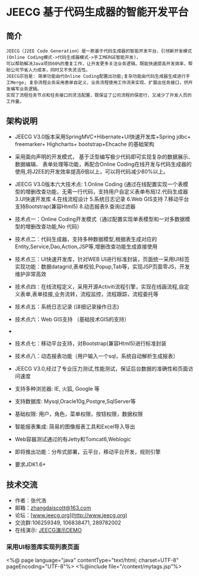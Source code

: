JEECG 基于代码生成器的智能开发平台
===============
简介
-----------------------------------
    JEECG（J2EE Code Generation）是一款基于代码生成器的智能开发平台，引领新开发模式(Online Coding模式->代码生成器模式->手工MERGE智能开发)，
    可以帮助解决Java项目60%的重复工作，让开发更多关注业务逻辑。既能快速提高开发效率，帮助公司节省人力成本，同时又不失灵活性。 
    JEECG宗旨是: 简单功能由代Online Coding配置出功能;复杂功能由代码生成器生成进行手工Merge; 复杂流程业务采用表单自定义，业务流程使用工作流来实现、扩展出任务接口，供开发编写业务逻辑。
    实现了流程任务节点和任务接口的灵活配置，既保证了公司流程的保密行，又减少了开发人员的工作量。

架构说明
-----------------------------------
* 	JEECG V3.0版本采用SpringMVC+Hibernate+UI快速开发库+Spring jdbc+ freemarker+ Highcharts+ bootstrap+Ehcache 的基础架构</br>
* 	采用面向声明的开发模式， 基于泛型编写极少代码即可实现复杂的数据展示、数据编辑、
表单处理等功能，再配合Online Coding在线开发与代码生成器的使用,将J2EE的开发效率提高6倍以上，可以将代码减少80%以上。</br>

* 	JEECG V3.0版本六大技术点: 1.Online Coding (通过在线配置实现一个表模型的增删改查功能，无需一行代码，支持用户自定义表单布局)2.代码生成器 3.UI快速开发库 4.在线流程设计 5.系统日志记录 6.Web GIS支持 7.移动平台支持Bootstrap(兼容Html5) 8.动态报表9.查询过滤器</br>

* 	技术点一：Online Coding开发模式（通过配置实现单表模型和一对多数据模型的增删改查功能,No 代码） </br>
* 	技术点二：代码生成器，支持多种数据模型,根据表生成对应的Entity,Service,Dao,Action,JSP等,增删改查功能生成直接使用</br>
* 	技术点三：UI快速开发库，针对WEB UI进行标准封装，页面统一采用UI标签实现功能：数据datagrid,表单校验,Popup,Tab等，实现JSP页面零JS，开发维护非常高效</br>
* 	技术点四：在线流程定义，采用开源Activiti流程引擎，实现在线画流程,自定义表单,表单挂接,业务流转，流程监控，流程跟踪，流程委托等</br>
* 	技术点五：系统日志记录 (详细记录操作日志)</br>
* 	技术点六：Web GIS支持 （基础技术GIS的支持）</br>
* 	
* 	技术点七：移动平台支持，对Bootstrap(兼容Html5)进行标准封装 </br>
* 	技术点八：动态报表功能（用户输入一个sql，系统自动解析生成报表）</br>
	
* 	JEECG V3.0,经过了专业压力测试,性能测试，保证后台数据的准确性和页面访问速度</br>
* 	支持多种浏览器: IE, 火狐, Google 等</br>
* 	支持数据库: Mysql,Oracle10g,Postgre,SqlServer等</br>
* 	基础权限: 用户，角色，菜单权限，按钮权限，数据权限</br>
* 	智能报表集成: 简易的图像报表工具和Excel导入导出</br>
* 	Web容器测试通过的有Jetty和Tomcat6,Weblogic</br>
* 	即将推出功能：分布式部署，云平台，移动平台开发，规则引擎</br>
* 	要求JDK1.6+</br>


技术交流
-----------------------------------
* 	作者：张代浩</br>
* 	邮箱：zhangdaiscott@163.com
* 	论坛：[www.jeecg.org](http://www.jeecg.org)
* 	交流群:106259349, 106838471, 289782002</br>
* 	在线演示: [JEECG演示DEMO](http://demo.jeecg.org:8080/)


### 采用UI标签库实现列表页面
<%@ page language="java" contentType="text/html; charset=UTF-8" pageEncoding="UTF-8"%>
  <%@include file="/context/mytags.jsp"%>
  <div class="easyui-layout" fit="true">
  <div region="center" style="padding:1px;">
  <t:dategrid name="jeecgDemoList" title="开发DEMO列表" actionUrl="jeecgDemoController.do?datagrid" idField="id" fit="true">
  <t:dgCol title="编号" field="id" hidden="false"></t:dgCol>
  <t:dgCol title="用户名" field="userName" query="true"></t:dgCol>
  <t:dgCol title="电话号码" sortable="false" field="mobilePhone" width="20" query="true"></t:dgCol>
  <t:dgCol title="办公电话" field="officePhone"></t:dgCol>
  <t:dgCol title="邮箱" field="email"></t:dgCol>
  <t:dgCol title="年龄" sortable="true" field="age"></t:dgCol>
  <t:dgCol title="工资"  field="sex"></t:dgCol>
  <t:dgCol title="性别"  field="salary"></t:dgCol>
  <t:dgCol title="生日" field="birthday" formatter="yyyy/MM/dd"></t:dgCol>
  <t:dgCol title="创建日期" field="createTime" formatter="yyyy-MM-dd hh:mm:ss"></t:dgCol>
  <t:dgCol title="操作" field="opt" width="100"></t:dgCol>
  <t:dgFunOpt funname="szqm(id)" title="审核" />
  <t:dgDelOpt title="删除" url="jeecgDemoController.do?del&id={id}" />
  <t:dgToolBar title="录入" icon="icon-add"></t:dgToolBar>
  <t:dgToolBar title="编辑" icon="icon-edit"></t:dgToolBar>
  </t:dategrid>
  </div>
  </div>

